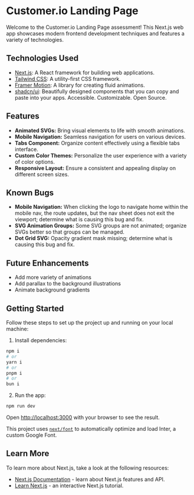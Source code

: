 # Customer.io Landing Page

Welcome to the Customer.io Landing Page assessment! This Next.js web app showcases modern frontend development techniques and features a variety of technologies.

## Technologies Used

- [Next.js](https://nextjs.org/): A React framework for building web applications.
- [Tailwind CSS](https://tailwindcss.com/): A utility-first CSS framework.
- [Framer Motion](https://www.framer.com/motion/): A library for creating fluid animations.
- [shadcn/ui](https://github.com/shadcn/ui): Beautifully designed components that you can copy and paste into your apps. Accessible. Customizable. Open Source.

## Features

- **Animated SVGs:** Bring visual elements to life with smooth animations.
- **Mobile Navigation:** Seamless navigation for users on various devices.
- **Tabs Component:** Organize content effectively using a flexible tabs interface.
- **Custom Color Themes:** Personalize the user experience with a variety of color options.
- **Responsive Layout:** Ensure a consistent and appealing display on different screen sizes.

## Known Bugs

- **Mobile Navigation:** When clicking the logo to navigate home within the mobile nav, the route updates, but the nav sheet does not exit the viewport; determine what is causing this bug and fix.
- **SVG Animation Groups:** Some SVG groups are not animated; organize SVGs better so that groups can be managed.
- **Dot Grid SVG:** Opacity gradient mask missing; determine what is causing this bug and fix.

## Future Enhancements

- Add more variety of animations
- Add parallax to the background illustrations
- Animate background gradients

## Getting Started

Follow these steps to set up the project up and running on your local machine:

1. Install dependencies:

```bash
npm i
# or
yarn i
# or
pnpm i
# or
bun i
```

2. Run the app:

```bash
npm run dev
```

Open [http://localhost:3000](http://localhost:3000) with your browser to see the result.

This project uses [`next/font`](https://nextjs.org/docs/basic-features/font-optimization) to automatically optimize and load Inter, a custom Google Font.

## Learn More

To learn more about Next.js, take a look at the following resources:

- [Next.js Documentation](https://nextjs.org/docs) - learn about Next.js features and API.
- [Learn Next.js](https://nextjs.org/learn) - an interactive Next.js tutorial.
